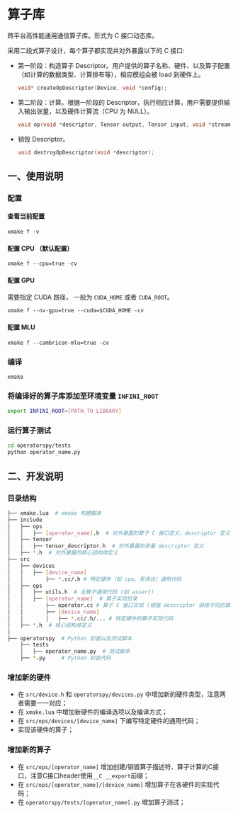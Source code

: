 ﻿# 算子库

跨平台高性能通用通信算子库。形式为 C 接口动态库。

采用二段式算子设计，每个算子都实现并对外暴露以下的 C 接口:

- 第一阶段：构造算子 Descriptor。用户提供的算子名称、硬件、以及算子配置（如计算的数据类型、计算排布等），相应模组会被 load 到硬件上。

  ```C
  void* createOpDescriptor(Device, void *config);
  ```

- 第二阶段：计算。根据一阶段的 Descriptor，执行相应计算，用户需要提供输入输出张量，以及硬件计算流（CPU 为 NULL）。

  ```C
  void op(void *descriptor, Tensor output, Tensor input, void *stream);
  ```

- 销毁 Descriptor。

  ```C
  void destroyOpDescriptor(void *descriptor);
  ```

## 一、使用说明

### 配置

#### 查看当前配置

```xmake
xmake f -v
```

#### 配置 CPU （默认配置）

```xmake
xmake f --cpu=true -cv
```

#### 配置 GPU

需要指定 CUDA 路径， 一般为 `CUDA_HOME` 或者 `CUDA_ROOT`。

```xmake
xmake f --nv-gpu=true --cuda=$CUDA_HOME -cv
```

#### 配置 MLU

```xmake
xmake f --cambricon-mlu=true -cv
```

### 编译

```xmake
xmake
```

### 将编译好的算子库添加至环境变量 `INFINI_ROOT`

```bash
export INFINI_ROOT=[PATH_TO_LIBRARY]
```

### 运行算子测试

```bash
cd operatorspy/tests
python operator_name.py
```

## 二、开发说明

### 目录结构

```bash
├── xmake.lua  # xmake 构建脚本
├── include
│   ├── ops
│   │   ├── [operator_name].h  # 对外暴露的算子 C 接口定义，descriptor 定义
│   ├── tensor
│   │   ├── tensor_descriptor.h  # 对外暴露的张量 descriptor 定义
│   ├── *.h  # 对外暴露的核心结构体定义
├── src
│   ├── devices
│   │   ├── [device_name]
│   │       ├── *.cc/.h # 特定硬件（如 cpu、英伟达）通用代码
│   ├── ops
│   │   ├── utils.h  # 全算子通用代码 (如 assert)
│   │   ├── [operator_name]  # 算子实现目录
│   │       ├── operator.cc # 算子 C 接口实现 (根据 descriptor 调用不同的算子实现)
│   │       ├── [device_name]
│   │       │   ├── *.cc/.h/... # 特定硬件的算子实现代码
│   ├── *.h  # 核心结构体定义
│  
├── operatorspy  # Python 封装以及测试脚本
    ├── tests
    │   ├── operator_name.py  # 测试脚本
    ├── *.py     # Python 封装代码
```

### 增加新的硬件

- 在 `src/device.h` 和 `operatorspy/devices.py` 中增加新的硬件类型，注意两者需要一一对应；
- 在 `xmake.lua` 中增加新硬件的编译选项以及编译方式；
- 在 `src/ops/devices/[device_name]` 下编写特定硬件的通用代码；
- 实现该硬件的算子；

### 增加新的算子

- 在 `src/ops/[operator_name]` 增加创建/销毁算子描述符、算子计算的C接口，注意C接口header使用`__C __export`前缀；
- 在 `src/ops/[operator_name]/[device_name]` 增加算子在各硬件的实现代码；
- 在 `operatorspy/tests/[operator_name].py` 增加算子测试；
